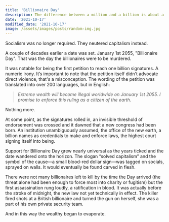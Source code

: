 ```yaml
---
title: 'Billionaire Day'
description: The difference between a million and a billion is about a billion.
date: '2021-10-17'
modified_date: '2021-10-17'
image: /assets/images/posts/random-img.jpg
---
```


Socialism was no longer required. They neutered capitalism instead.

A couple of decades earlier a date was set. January 1st 2055, "Billionaire Day". That was the day the billionaires were to be murdered.

It was notable for being the first petition to reach one billion signatures. A numeric irony. It’s important to note that the petition itself didn’t advocate direct violence, that's a misconception. The wording of the petition was translated into over 200 languages, but in English:

> *Extreme wealth will become illegal worldwide on January 1st 2055. I promise to enforce this ruling as a citizen of the earth.*

Nothing more. 

At some point, as the signatures rolled in, an invisible threshold of endorsement was crossed and it dawned that a new congress had been born. An institution unambiguously assumed, the office of the new earth, a billion names as credentials to make and enforce laws, the highest court signing itself into being.

Support for Billionaire Day grew nearly universal as the years ticked and the date wandered onto the horizon. The slogan “solved capitalism” and the symbol of the cause—a small blood-red dollar sign—was tagged on socials, sprayed on walls. It would eventually be found carved in flesh.

There were not many billionaires left to kill by the time the Day arrived (the threat alone had been enough to force most into charity or fugitism) but the first assassination rung loudly, a ratification in blood. It was actually before the stroke of midnight, the new law not yet technically in effect. The killer fired shots at a British billionaire and turned the gun on herself, she was a part of his own private security team.

And in this way the wealthy began to evaporate.